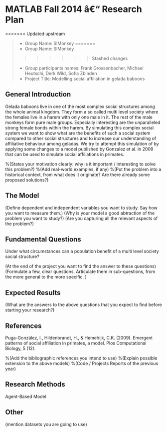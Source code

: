 # MATLAB Fall 2014 â€“ Research Plan

<<<<<<< Updated upstream
> * Group Name: SIMonkey
=======
> * Group Name: SIMonkey
>>>>>>> Stashed changes
> * Group participants names: Frank Grossenbacher, Michael Heutschi, Derk Wild, Sofia Zbinden
> * Project Title: Modelling social affiliation in gelada baboons

## General Introduction

Gelada baboons live in one of the most complex social structures among the whole animal kingdom. They form a so called multi level society where the females live in a harem with only one male in it. The rest of the male monkeys form pure male groups. Especially interesting are the unparalleled strong female bonds within the harem. By simulating this complex social system we want to show what are the benefits of such a social system compared to other social structures and to increase our understanding of affiliative behaviour among geladas. We try to attempt this simulation of by applying some changes to a model published by Gonzalez et al. in 2009 that can be used to simulate social affiliations in primates.

%(States your motivation clearly: why is it important / interesting to solve this problem?)
%(Add real-world examples, if any)
%(Put the problem into a historical context, from what does it originate? Are there already some proposed solutions?)

## The Model

(Define dependent and independent variables you want to study. Say how you want to measure them.) (Why is your model a good abtraction of the problem you want to study?) (Are you capturing all the relevant aspects of the problem?)


## Fundamental Questions

Under what circumstances can a population benefit of a multi level society social structure? 

(At the end of the project you want to find the answer to these questions)
(Formulate a few, clear questions. Articulate them in sub-questions, from the more general to the more specific. )


## Expected Results

(What are the answers to the above questions that you expect to find before starting your research?)


## References 

Puga-González, I., Hildenbrandt, H., & Hemelrijk, C.K. (2009). Emergent patterns of social affiliation in primates, a model. Plos Computational Biology, 5 (12).

%(Add the bibliographic references you intend to use)
%(Explain possible extension to the above models)
%(Code / Projects Reports of the previous year)


## Research Methods

Agent-Based Model


## Other

(mention datasets you are going to use)
